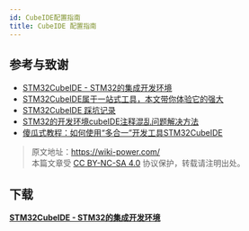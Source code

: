 ```yaml
---
id: CubeIDE配置指南
title: CubeIDE 配置指南
---
```


## 参考与致谢 

- [STM32CubeIDE - STM32的集成开发环境](https://www.st.com/zh/development-tools/stm32cubeide.html#get-software)
- [STM32CubeIDE属于一站式工具，本文带你体验它的强大](https://mp.weixin.qq.com/s/w8cvEySdXs1a0kpK5wRoUw)
- [STM32CubeIDE 踩坑记录](https://oldgerman.github.io/4fafac1b/)
- [STM32的开发环境cubeIDE注释混乱问题解决方法](https://blog.csdn.net/weixin_39754256/article/details/104304634)
- [傻瓜式教程：如何使用“多合一”开发工具STM32CubeIDE](https://zhuanlan.zhihu.com/p/345602228)

> 原文地址：<https://wiki-power.com/>  
> 本篇文章受 [CC BY-NC-SA 4.0](https://creativecommons.org/licenses/by/4.0/deed.zh) 协议保护，转载请注明出处。


## 下载

[**STM32CubeIDE - STM32的集成开发环境**](https://www.st.com/zh/development-tools/stm32cubeide.html#get-software)